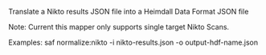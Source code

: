 Translate a Nikto results JSON file into a Heimdall Data Format JSON file

  Note: Current this mapper only supports single target Nikto Scans.

Examples:
  saf normalize:nikto -i nikto-results.json -o output-hdf-name.json